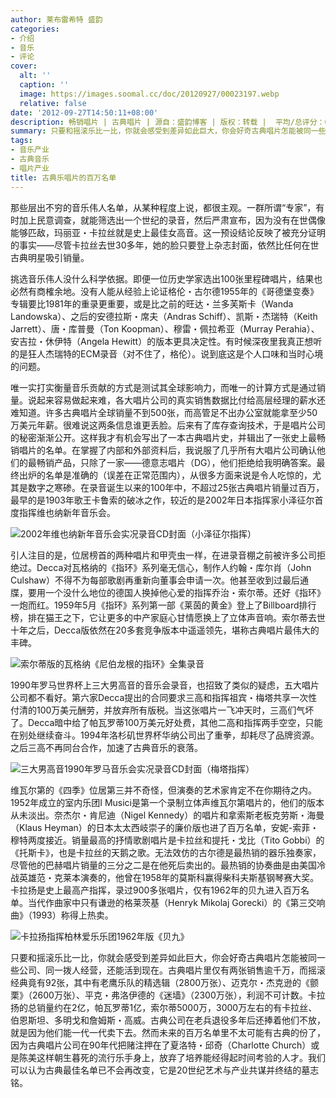 ```yaml
---
author: 莱布雷希特 盛韵
categories:
- 介绍
- 音乐
- 评论
cover:
  alt: ''
  caption: ''
  image: https://images.soomal.cc/doc/20120927/00023197.webp
  relative: false
date: '2012-09-27T14:50:11+08:00'
description: 畅销唱片 | 古典唱片 | 源自：盛韵博客 | 版权：转载 |  平均/总评分：09.67/29
summary: 只要和摇滚乐比一比，你就会感受到差异如此巨大，你会好奇古典唱片怎能被同一些公司、同一拨人经营，还能活到现在。古典唱片里仅有两张销售逾千万，而摇滚经典竟有92张，其中有老鹰乐队的精选辑（2800万张）、迈克尔・杰克逊的《颤栗》（2600万张）、平克・弗洛伊德的《迷墙》（2300万张），利润不可计数……
tags:
- 音乐产业
- 古典音乐
- 唱片产业
title: 古典乐唱片的百万名单
---
```


那些层出不穷的音乐伟人名单，从某种程度上说，都很主观。一群所谓“专家”，有时加上民意调查，就能筛选出一个世纪的录音，然后严肃宣布，因为没有在世偶像能够匹敌，玛丽亚・卡拉丝就是史上最佳女高音。这一预设结论反映了被充分证明的事实――尽管卡拉丝去世30多年，她的脸只要登上杂志封面，依然比任何在世古典明星吸引销量。

挑选音乐伟人没什么科学依据。即便一位历史学家选出100张里程碑唱片，结果也必然有商榷余地。没有人能从经验上论证格伦・古尔德1955年的《哥德堡变奏》专辑要比1981年的重录更重要，或是比之前的旺达・兰多芙斯卡（Wanda Landowska）、之后的安德拉斯・席夫（Andras Schiff）、凯斯・杰瑞特（Keith Jarrett）、唐・库普曼（Ton Koopman）、穆雷・佩拉希亚（Murray Perahia）、安吉拉・休伊特（Angela Hewitt）的版本更具决定性。有时候深夜里我真正想听的是狂人杰瑞特的ECM录音（对不住了，格伦）。说到底这是个人口味和当时心境的问题。

唯一实打实衡量音乐贡献的方式是测试其全球影响力，而唯一的计算方式是通过销量。说起来容易做起来难，各大唱片公司的真实销售数据比付给高层经理的薪水还难知道。许多古典唱片全球销量不到500张，而高管足不出办公室就能拿至少50万美元年薪。很难说这两条信息谁更丢脸。后来有了库存查询技术，于是唱片公司的秘密渐渐公开。这样我才有机会写出了一本古典唱片史，并辑出了一张史上最畅销唱片的名单。在掌握了内部和外部资料后，我说服了几乎所有大唱片公司确认他们的最畅销产品，只除了一家――德意志唱片（DG），他们拒绝给我明确答案。最终出炉的名单是准确的（误差在正常范围内），从很多方面来说是令人吃惊的，尤其是数字之寒碜。在录音诞生以来的100年中，不超过25张古典唱片销量过百万，最早的是1903年歌王卡鲁索的破冰之作，较近的是2002年日本指挥家小泽征尔首度指挥维也纳新年音乐会。

![2002年维也纳新年音乐会实况录音CD封面（小泽征尔指挥）](https://images.soomal.cc/doc/20120927/00023196.webp)





引人注目的是，位居榜首的两种唱片和甲壳虫一样，在进录音棚之前被许多公司拒绝过。Decca对瓦格纳的《指环》系列毫无信心，制作人约翰・库尔肖（John Culshaw）不得不为每部歌剧再重新向董事会申请一次。他甚至收到过最后通牒，要用一个没什么地位的德国人换掉他心爱的指挥乔治・索尔蒂。还好《指环》一炮而红。1959年5月《指环》系列第一部《莱茵的黄金》登上了Billboard排行榜，排在猫王之下，它让更多的中产家庭心甘情愿换上了立体声音响。索尔蒂去世十年之后，Decca版依然在20多套竞争版本中遥遥领先，堪称古典唱片最伟大的丰碑。

![索尔蒂版的瓦格纳《尼伯龙根的指环》全集录音](https://images.soomal.cc/doc/20120927/00023198.webp)





1990年罗马世界杯上三大男高音的音乐会录音，也招致了类似的疑虑，五大唱片公司都不看好。第六家Decca提出的合同要求三高和指挥祖宾・梅塔共享一次性付清的100万美元酬劳，并放弃所有版税。当这张唱片一飞冲天时，三高们气坏了。Decca暗中给了帕瓦罗蒂100万美元好处费，其他二高和指挥两手空空，只能在别处继续奋斗。1994年洛杉矶世界杯华纳公司出了重拳，却耗尽了品牌资源。之后三高不再同台合作，加速了古典音乐的衰落。

![三大男高音1990年罗马音乐会实况录音CD封面（梅塔指挥）](https://images.soomal.cc/doc/20120927/00023197.webp)





维瓦尔第的《四季》位居第三并不奇怪，但演奏的艺术家肯定不在你期待之内。1952年成立的室内乐团I Musici是第一个录制立体声维瓦尔第唱片的，他们的版本从未淡出。奈杰尔・肯尼迪（Nigel Kennedy）的唱片和拿索斯老板克劳斯・海曼（Klaus Heyman）的日本太太西岐崇子的廉价版也进了百万名单，安妮-索菲・穆特两度接近。销量最高的抒情歌剧唱片是卡拉丝和提托・戈比（Tito Gobbi）的《托斯卡》，也是卡拉丝的天鹅之歌。无法效仿的古尔德是最热销的器乐独奏家，尽管他的巴赫唱片销量的三分之二是在他死后卖出的。最热销的协奏曲是由美国冷战英雄范・克莱本演奏的，他曾在1958年的莫斯科赢得柴科夫斯基钢琴赛大奖。卡拉扬是史上最高产指挥，录过900多张唱片，仅有1962年的贝九进入百万名单。当代作曲家中只有谦逊的格莱茨基（Henryk Mikolaj Gorecki）的《第三交响曲》（1993）称得上热卖。

![卡拉扬指挥柏林爱乐乐团1962年版《贝九》](https://images.soomal.cc/doc/20120927/00023199.webp)





只要和摇滚乐比一比，你就会感受到差异如此巨大，你会好奇古典唱片怎能被同一些公司、同一拨人经营，还能活到现在。古典唱片里仅有两张销售逾千万，而摇滚经典竟有92张，其中有老鹰乐队的精选辑（2800万张）、迈克尔・杰克逊的《颤栗》（2600万张）、平克・弗洛伊德的《迷墙》（2300万张），利润不可计数。卡拉扬的总销量约在2亿，帕瓦罗蒂1亿，索尔蒂5000万，3000万左右的有卡拉丝、伯恩斯坦、多明戈和詹姆斯・高威。古典公司在老兵退役多年后还捧着他们不放，就是因为他们能一代一代卖下去。然而未来的百万名单里不太可能有古典的份了，因为古典唱片公司在90年代把赌注押在了夏洛特・邱奇（Charlotte Church）或是陈美这样朝生暮死的流行乐手身上，放弃了培养能经得起时间考验的人才。我们可以认为古典最佳名单已不会再改变，它是20世纪艺术与产业共谋并终结的墓志铭。